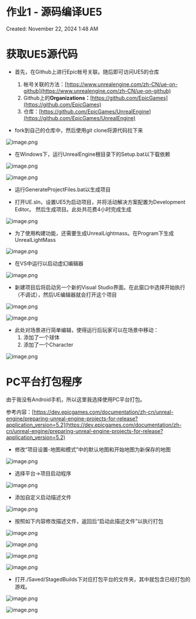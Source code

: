 # 作业1 - 源码编译UE5

Created: November 22, 2024 1:48 AM

# 获取UE5源代码

- 首先，在Github上进行Epic帐号关联。随后即可访问UE5的仓库
    1. 帐号关联的方法：[https://www.unrealengine.com/zh-CN/ue-on-github](https://www.unrealengine.com/zh-CN/ue-on-github)
    2. Github上的**Organizations：**[https://github.com/EpicGames](https://github.com/EpicGames)
    3. 仓库：[https://github.com/EpicGames/UnrealEngine](https://github.com/EpicGames/UnrealEngine)

- fork到自己的仓库中，然后使用git clone将源代码拉下来

![image.png](%E4%BD%9C%E4%B8%9A1%20-%20%E6%BA%90%E7%A0%81%E7%BC%96%E8%AF%91UE5%20145d3bc8971f80f88e12d993a266d2ce/image.png)

- 在Windows下，运行UnrealEngine根目录下的Setup.bat以下载依赖

![image.png](%E4%BD%9C%E4%B8%9A1%20-%20%E6%BA%90%E7%A0%81%E7%BC%96%E8%AF%91UE5%20145d3bc8971f80f88e12d993a266d2ce/image%201.png)

![image.png](%E4%BD%9C%E4%B8%9A1%20-%20%E6%BA%90%E7%A0%81%E7%BC%96%E8%AF%91UE5%20145d3bc8971f80f88e12d993a266d2ce/image%202.png)

- 运行GenerateProjectFiles.bat以生成项目

- 打开UE.sln，设置UE5为启动项目，并将活动解决方案配置为Development Editor。 然后生成项目。此处共花费4小时完成生成

![image.png](%E4%BD%9C%E4%B8%9A1%20-%20%E6%BA%90%E7%A0%81%E7%BC%96%E8%AF%91UE5%20145d3bc8971f80f88e12d993a266d2ce/image%203.png)

- 为了使用构建功能，还需要生成UnrealLightmass。在Program下生成UnrealLightMass

![image.png](%E4%BD%9C%E4%B8%9A1%20-%20%E6%BA%90%E7%A0%81%E7%BC%96%E8%AF%91UE5%20145d3bc8971f80f88e12d993a266d2ce/image%204.png)

- 在VS中运行以启动虚幻编辑器

![image.png](%E4%BD%9C%E4%B8%9A1%20-%20%E6%BA%90%E7%A0%81%E7%BC%96%E8%AF%91UE5%20145d3bc8971f80f88e12d993a266d2ce/image%205.png)

- 新建项目后将启动另一个新的Visual Studio界面。在此窗口中选择开始执行（不调试），然后UE编辑器就会打开这个项目

![image.png](%E4%BD%9C%E4%B8%9A1%20-%20%E6%BA%90%E7%A0%81%E7%BC%96%E8%AF%91UE5%20145d3bc8971f80f88e12d993a266d2ce/image%206.png)

![image.png](%E4%BD%9C%E4%B8%9A1%20-%20%E6%BA%90%E7%A0%81%E7%BC%96%E8%AF%91UE5%20145d3bc8971f80f88e12d993a266d2ce/image%207.png)

- 此处对场景进行简单编辑，使得运行后玩家可以在场景中移动：
    1. 添加了一个球体
    2. 添加了一个Character

![image.png](%E4%BD%9C%E4%B8%9A1%20-%20%E6%BA%90%E7%A0%81%E7%BC%96%E8%AF%91UE5%20145d3bc8971f80f88e12d993a266d2ce/image%208.png)

# PC平台打包程序

由于我没有Android手机，所以这里我选择使用PC平台打包。

参考内容：[https://dev.epicgames.com/documentation/zh-cn/unreal-engine/preparing-unreal-engine-projects-for-release?application_version=5.2](https://dev.epicgames.com/documentation/zh-cn/unreal-engine/preparing-unreal-engine-projects-for-release?application_version=5.2)

- 修改“项目设置-地图和模式”中的默认地图和开始地图为新保存的地图

![image.png](%E4%BD%9C%E4%B8%9A1%20-%20%E6%BA%90%E7%A0%81%E7%BC%96%E8%AF%91UE5%20145d3bc8971f80f88e12d993a266d2ce/image%209.png)

- 选择平台→项目启动程序

![image.png](%E4%BD%9C%E4%B8%9A1%20-%20%E6%BA%90%E7%A0%81%E7%BC%96%E8%AF%91UE5%20145d3bc8971f80f88e12d993a266d2ce/image%2010.png)

- 添加自定义启动描述文件

![image.png](%E4%BD%9C%E4%B8%9A1%20-%20%E6%BA%90%E7%A0%81%E7%BC%96%E8%AF%91UE5%20145d3bc8971f80f88e12d993a266d2ce/image%2011.png)

- 按照如下内容修改描述文件，返回后“启动此描述文件”以执行打包

![image.png](%E4%BD%9C%E4%B8%9A1%20-%20%E6%BA%90%E7%A0%81%E7%BC%96%E8%AF%91UE5%20145d3bc8971f80f88e12d993a266d2ce/image%2012.png)

![image.png](%E4%BD%9C%E4%B8%9A1%20-%20%E6%BA%90%E7%A0%81%E7%BC%96%E8%AF%91UE5%20145d3bc8971f80f88e12d993a266d2ce/image%2013.png)

![image.png](%E4%BD%9C%E4%B8%9A1%20-%20%E6%BA%90%E7%A0%81%E7%BC%96%E8%AF%91UE5%20145d3bc8971f80f88e12d993a266d2ce/image%2014.png)

![image.png](%E4%BD%9C%E4%B8%9A1%20-%20%E6%BA%90%E7%A0%81%E7%BC%96%E8%AF%91UE5%20145d3bc8971f80f88e12d993a266d2ce/image%2015.png)

- 打开./Saved/StagedBuilds下对应打包平台的文件夹，其中就包含已经打包的游戏。

![image.png](%E4%BD%9C%E4%B8%9A1%20-%20%E6%BA%90%E7%A0%81%E7%BC%96%E8%AF%91UE5%20145d3bc8971f80f88e12d993a266d2ce/image%2016.png)

![image.png](%E4%BD%9C%E4%B8%9A1%20-%20%E6%BA%90%E7%A0%81%E7%BC%96%E8%AF%91UE5%20145d3bc8971f80f88e12d993a266d2ce/image%2017.png)